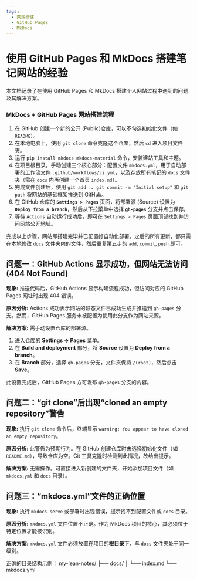 ```yaml
---
tags:
  - 网站搭建
  - GitHub Pages
  - MkDocs
---
```


# 使用 GitHub Pages 和 MkDocs 搭建笔记网站的经验

本文档记录了在使用 GitHub Pages 和 MkDocs 搭建个人网站过程中遇到的问题及其解决方案。

### **MkDocs + GitHub Pages 网站搭建流程**

1.  在 GitHub 创建一个新的公开 (Public)仓库，可以不勾选初始化文件（如 `README`）。
2.  在本地电脑上，使用 `git clone` 命令克隆这个仓库，然后 `cd` 进入项目文件夹。
3.  运行 `pip install mkdocs mkdocs-material` 命令，安装建站工具和主题。
4.  在项目根目录，手动创建三个核心部分：配置文件 `mkdocs.yml`，用于自动部署的工作流文件 `.github/workflows/ci.yml`，以及存放所有笔记的 `docs` 文件夹（需在 `docs` 内再创建一个首页 `index.md`）。
5.  完成文件创建后，使用 `git add .`、`git commit -m "Initial setup"` 和 `git push` 将网站的基础框架推送到 GitHub。
6.  在 GitHub 仓库的 **`Settings > Pages`** 页面，将部署源 (Source) 设置为 **`Deploy from a branch`**，然后从下拉菜单中选择 **`gh-pages`** 分支并点击保存。
7.  等待 `Actions` 自动运行成功后，即可在 `Settings > Pages` 页面顶部找到并访问网站公开地址。

完成以上步骤，网站即搭建完毕并已配置好自动化部署。之后的所有更新，都只需在本地修改 `docs` 文件夹内的文件，然后重复第五步的 `add`, `commit`, `push` 即可。

## 问题一：GitHub Actions 显示成功，但网站无法访问 (404 Not Found)

**现象:**
推送代码后，GitHub Actions 显示构建流程成功，但访问对应的 GitHub Pages 网址时出现 404 错误。

**原因分析:**
Actions 成功表示网站的静态文件已成功生成并推送到 `gh-pages` 分支。然而，GitHub Pages 服务未被配置为使用此分支作为网站来源。

**解决方案:**
需手动设置仓库的部署源。

1.  进入仓库的 **Settings -> Pages** 菜单。
2.  在 **Build and deployment** 部分，将 **Source** 设置为 **Deploy from a branch**。
3.  在 **Branch** 部分，选择 `gh-pages` 分支，文件夹保持 `/(root)`，然后点击 **Save**。

此设置完成后，GitHub Pages 方可发布 `gh-pages` 分支的内容。

## 问题二：“git clone”后出现“cloned an empty repository”警告

**现象:**
执行 `git clone` 命令后，终端显示 `warning: You appear to have cloned an empty repository`。

**原因分析:**
此警告为预期行为。在 GitHub 创建仓库时未选择初始化文件（如 `README.md`），导致仓库为空。Git 工具克隆时检测到此情况，故给出提示。

**解决方案:**
无需操作。可直接进入新创建的文件夹，开始添加项目文件（如 `mkdocs.yml` 和 `docs` 目录）。

## 问题三：“mkdocs.yml”文件的正确位置

**现象:**
执行 `mkdocs serve` 或部署时出现错误，提示找不到配置文件或 `docs` 目录。

**原因分析:**
`mkdocs.yml` 文件位置不正确。作为 MkDocs 项目的核心，其必须位于特定位置才能被识别。

**解决方案:**
`mkdocs.yml` 文件必须放置在项目的**根目录**下，与 `docs` 文件夹处于同一级别。

正确的目录结构示例：
my-lean-notes/
├── docs/
│   └── index.md
└── mkdocs.yml